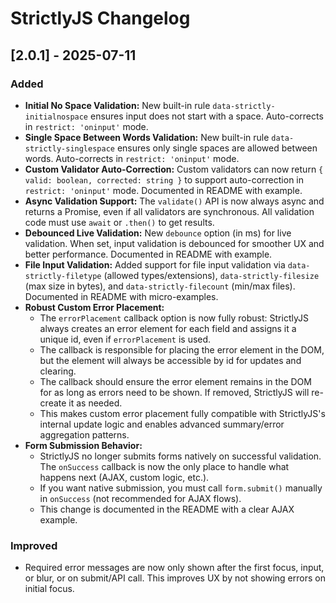 # StrictlyJS Changelog

## [2.0.1] - 2025-07-11
### Added
- **Initial No Space Validation:** New built-in rule `data-strictly-initialnospace` ensures input does not start with a space. Auto-corrects in `restrict: 'oninput'` mode.
- **Single Space Between Words Validation:** New built-in rule `data-strictly-singlespace` ensures only single spaces are allowed between words. Auto-corrects in `restrict: 'oninput'` mode.
- **Custom Validator Auto-Correction:** Custom validators can now return `{ valid: boolean, corrected: string }` to support auto-correction in `restrict: 'oninput'` mode. Documented in README with example.
- **Async Validation Support:** The `validate()` API is now always async and returns a Promise, even if all validators are synchronous. All validation code must use `await` or `.then()` to get results.
- **Debounced Live Validation:** New `debounce` option (in ms) for live validation. When set, input validation is debounced for smoother UX and better performance. Documented in README with example.
- **File Input Validation:** Added support for file input validation via `data-strictly-filetype` (allowed types/extensions), `data-strictly-filesize` (max size in bytes), and `data-strictly-filecount` (min/max files). Documented in README with micro-examples.
- **Robust Custom Error Placement:**
  - The `errorPlacement` callback option is now fully robust: StrictlyJS always creates an error element for each field and assigns it a unique id, even if `errorPlacement` is used.
  - The callback is responsible for placing the error element in the DOM, but the element will always be accessible by id for updates and clearing.
  - The callback should ensure the error element remains in the DOM for as long as errors need to be shown. If removed, StrictlyJS will re-create it as needed.
  - This makes custom error placement fully compatible with StrictlyJS's internal update logic and enables advanced summary/error aggregation patterns.
- **Form Submission Behavior:**
  - StrictlyJS no longer submits forms natively on successful validation. The `onSuccess` callback is now the only place to handle what happens next (AJAX, custom logic, etc.).
  - If you want native submission, you must call `form.submit()` manually in `onSuccess` (not recommended for AJAX flows).
  - This change is documented in the README with a clear AJAX example.

### Improved
- Required error messages are now only shown after the first focus, input, or blur, or on submit/API call. This improves UX by not showing errors on initial focus.
